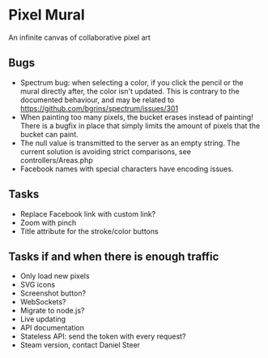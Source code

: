 Pixel Mural
===========
An infinite canvas of collaborative pixel art

Bugs
----
* Spectrum bug: when selecting a color, if you click the pencil or the mural directly after, the color isn't updated.
This is contrary to the documented behaviour, and may be related to https://github.com/bgrins/spectrum/issues/301
* When painting too many pixels, the bucket erases instead of painting! There is a bugfix in place that simply limits
the amount of pixels that the bucket can paint.
* The null value is transmitted to the server as an empty string. The current solution is avoiding strict comparisons, see controllers/Areas.php
* Facebook names with special characters have encoding issues.

Tasks
-----
* Replace Facebook link with custom link?
* Zoom with pinch
* Title attribute for the stroke/color buttons

Tasks if and when there is enough traffic
-----------------------------------------
* Only load new pixels
* SVG icons
* Screenshot button?
* WebSockets?
* Migrate to node.js?
* Live updating
* API documentation
* Stateless API: send the token with every request?
* Steam version, contact Daniel Steer